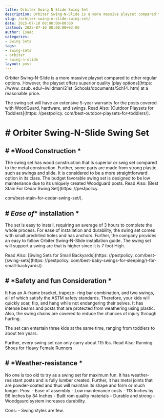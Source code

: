 ```yaml
---
title: Orbiter Swing N Slide Swing Set
description: Orbiter Swing-N-Slide is a more massive playset compared to other regular options. However, the playset offers superior quality play options at a reasonable...
slug: /orbiter-swing-n-slide-swing-set/
date: 2025-07-10 00:00:00+00:00
lastmod: 2025-07-10 00:00:00+03:00
author: Isaac
categories:
- Swing Sets
tags:
- swing-sets
- orbiter
- swing-n-slide
layout: post
---
```


Orbiter Swing-N-Slide is a more massive playset compared to other regular options. However, the playset offers superior quality [play options](https: //www. csub. edu/~lwildman/21st_Schools/documents/Sch14. htm) at a reasonable price.

The swing set will have an extensive 5-year warranty for the posts covered with WoodGuard, hardware, and swings. Read Also: [Outdoor Playsets for Toddlers](https: //pestpolicy. com/best-outdoor-playsets-for-toddlers/).

# # Orbiter Swing-N-Slide Swing Set

## # *Wood Construction *

The swing set has wood construction that is superior or swig set compared to the metal construction. Further, some parts are made from strong plastic such as swings and slide. It is considered to be a more straightforward option in its class. The budget favorable swing set is designed to be low maintenance due to its uniquely created Woodguard posts. Read Also: [Best Stain For Cedar Swing Set](https: //pestpolicy.

com/best-stain-for-cedar-swing-set/).

## # *Ease of** installation *

The set is easy to install, requiring an average of 3 hours to complete the whole process. For ease of installation and durability, the swing set comes with small predrilled holes and has anchors. Further, the company provides an easy to follow Orbiter Swing-N-Slide installation guide. The swing set will support a swing arc that is higher since it is 7 foot High.

Read Also: [Swing Sets for Small Backyards](https: //pestpolicy. com/best-[swing-sets](https: //pestpolicy. com/best-baby-swings-for-sleeping/)-for-small-backyards/).

## # *Sa**f**ety and **f**un Consideration *

It has an A-frame bracket, trapeze- ring bar combination, and two swings, all of which satisfy the ASTM safety standards. Therefore, your kids will quickly soar, flip, and hang while not endangering their selves. It has intense beams and posts that are protected from weathering using plastic. Also, the swing chains are covered to reduce the chances of injury through hurting.

The set can entertain three kids at the same time, ranging from toddlers to about ten years.

Further, every swing set can only carry about 115 lbs. Read Also: Running Shoes for Heavy Female Runners

## # *Weather-resistance *

No one is too old to try as a swing set for maximum fun. It has weather-resistant posts and is fully lumber created. Further, it has metal joints that are powder-coated and thus will maintain its shape and form or much longer. Pros: - Ease of assembly - Low maintenance costs - 113 Inches by 96 Inches by 84 Inches - Built rom quality materials - Durable and strong - Woodgaurd system increases durability.

Cons: - Swing styles are few.
